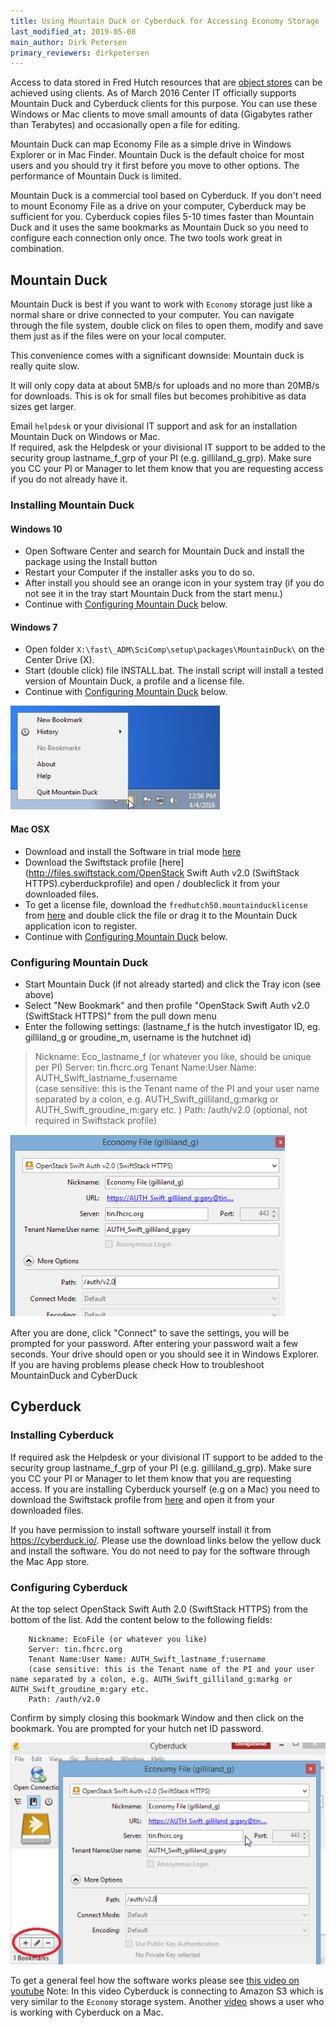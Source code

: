```yaml
---
title: Using Mountain Duck or Cyberduck for Accessing Economy Storage
last_modified_at: 2019-05-08
main_author: Dirk Petersen
primary_reviewers: dirkpetersen
---
```

Access to data stored in Fred Hutch resources that are [object stores](/scicomputing/store_objectstore/) can be achieved using clients.  As of March 2016 Center IT officially supports Mountain Duck and Cyberduck clients for this purpose. You can use these Windows or Mac clients to move small amounts of data (Gigabytes rather than Terabytes) and occasionally open a file for editing.

Mountain Duck can map Economy File as a simple drive in Windows Explorer or in Mac Finder. Mountain Duck is the default choice for most users and you should try it first before you move to other options. The performance of Mountain Duck is limited.

Mountain Duck is a commercial tool based on Cyberduck. If you don't need to mount Economy File as a drive on your computer, Cyberduck may be sufficient for you. Cyberduck copies files 5-10 times faster than Mountain Duck and it uses the same bookmarks as Mountain Duck so you need to configure each connection only once.  The two tools work great in combination.


## Mountain Duck

Mountain Duck is best if you want to work with `Economy` storage just like a normal share or drive connected to your computer. You can navigate through the file system, double click on files to open them, modify and save them just as if the files were on your local computer. 

This convenience comes with a significant downside: Mountain duck is really quite slow. 

It will only copy data at about 5MB/s for uploads and no more than 20MB/s for downloads. This is ok for small files but becomes prohibitive as data sizes get larger.  

Email `helpdesk` or your divisional IT support and ask for an installation Mountain Duck on Windows or Mac.  
If required, ask the Helpdesk or your divisional IT support to be added to the security group lastname_f_grp of your PI (e.g. gilliland_g_grp). Make sure you CC your PI or Manager to let them know that you are requesting access if you do not already have it. 

### Installing Mountain Duck

#### Windows 10

- Open Software Center and search for Mountain Duck and install the package using the Install button
- Restart your Computer if the installer asks you to do so.
- After install you should see an orange icon in your system tray (if you do not see it in the tray start Mountain Duck from the start menu.)
- Continue with [Configuring Mountain Duck](#Configuring-Mountain-Duck) below.

#### Windows 7

- Open folder `X:\fast\_ADM\SciComp\setup\packages\MountainDuck\` on the Center Drive (X).  
- Start (double click) file INSTALL.bat. The install script will install a tested version of Mountain Duck, a profile and a license file.
- Continue with [Configuring Mountain Duck](#Configuring-Mountain-Duck) below.

![Tray](/assets/store_objectstore_swift/2018-09-25-11-25-43.png)


#### Mac OSX

- Download and install the Software in trial mode [here](https://mountainduck.io/)
- Download the Swiftstack profile [here](http://files.swiftstack.com/OpenStack Swift Auth v2.0 (SwiftStack HTTPS).cyberduckprofile) and open / doubleclick it from your downloaded files.
- To get a license file, download the `fredhutch50.mountainducklicense` from [here](https://teams.fhcrc.org/sites/citwiki/SciComp/Documents/fredhutch50.mountainducklicense) and double click the file or drag it to the Mountain Duck application icon to register.
- Continue with [Configuring Mountain Duck](#Configuring-Mountain-Duck) below.

### Configuring Mountain Duck

- Start Mountain Duck (if not already started) and click the Tray icon (see above)
- Select "New Bookmark" and then profile "OpenStack Swift Auth v2.0 (SwiftStack HTTPS)" from the pull down menu
- Enter the following settings: (lastname_f is the hutch investigator ID, eg. gilliland_g or groudine_m, username is the hutchnet id)

>Nickname: Eco_lastname_f (or whatever you like, should be unique per PI)
Server: tin.fhcrc.org
Tenant Name:User Name: AUTH_Swift_lastname_f:username  
(case sensitive: this is the Tenant name of the PI and your user name separated by a colon, e.g. AUTH_Swift_gilliland_g:markg or AUTH_Swift_groudine_m:gary etc. )
Path: /auth/v​2.0 (optional, not required in Swiftstack profile)

![](/assets/store_objectstore_swift/2018-09-25-11-26-44.png)

After you are done, click "Connect" to save the settings, you will be prompted for your password. After entering your password wait a few seconds. Your drive should open or you should see it in Windows Explorer.
If you are having problems please check How to troubleshoot MountainDuck and CyberDuck


## Cyberduck

### Installing Cyberduck

If required ask the Helpdesk or your divisional IT support to be added to the security group lastname_f_grp of your PI (e.g. gilliland_g_grp). Make sure you CC your PI or Manager to let them know that you are requesting access.
If you are installing Cyberduck yourself (e.g on a Mac) you need to download the Swiftstack profile from [here](http://files.swiftstack.com/OpenStack%20Swift%20Auth%20v2.0%20(SwiftStack%20HTTPS).cyberduckprofile) and open it from your downloaded files. 

If you have permission to install software yourself install it from https://cyberduck.io/. Please use the download links below the yellow duck and install the software. You do not need to pay for the software through the Mac App store. 

### Configuring Cyberduck
At the top select OpenStack Swift Auth 2.0 (SwiftStack HTTPS) from the bottom of the list. Add the content below to the following fields:
```
    Nickname: EcoFile (or whatever you like)
    Server: tin.fhcrc.org
    Tenant Name:User Name: AUTH_Swift_lastname_f:username
    (case sensitive: this is the Tenant name of the PI and your user name separated by a colon, e.g. AUTH_Swift_gilliland_g:markg or AUTH_Swift_groudine_m:gary etc.  
    Path: /auth/v​2.0
```
Confirm by simply closing this bookmark Window and then click on the bookmark. You are prompted for your hutch net ID password.

![](/assets/store_objectstore_swift/2018-09-25-11-27-27.png)


To get a general feel how the software works please see [this video on youtube](https://www.youtube.com/watch?v=mzDqIhLuX_A​) Note: In this video Cyberduck is connecting to Amazon S3 which is very similar to the `Economy` storage system. Another [video](https://www.youtube.com/watch?v=it4NyAH6ml8) shows a user who is working with Cyberduck on a Mac.
